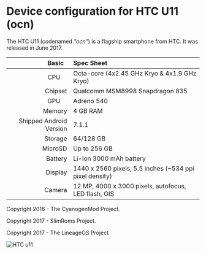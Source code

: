 Device configuration for HTC U11 (ocn)
===========================================

The HTC U11 (codenamed _"ocn"_) is a flagship smartphone from HTC.
It was released in June 2017.

Basic   | Spec Sheet
-------:|:-------------------------
CPU     | Octa-core (4x2.45 GHz Kryo & 4x1.9 GHz Kryo) 
Chipset | Qualcomm MSM8998 Snapdragon 835 
GPU     | Adreno 540
Memory  | 4 GB RAM
Shipped Android Version | 7.1.1
Storage | 64/128 GB
MicroSD | Up to 256 GB
Battery | Li-Ion 3000 mAh battery
Display | 1440 x 2560 pixels, 5.5 inches (~534 ppi pixel density)
Camera  | 12 MP, 4000 x 3000 pixels, autofocus, LED flash, OIS

Copyright 2016 - The CyanogenMod Project.

Copyright 2017 - SlimRoms Project.

Copyright 2017 - The LineageOS Project

![HTC u11](http://cdn2.gsmarena.com/vv/pics/htc/htc-u11-1.jpg "HTC u11")

